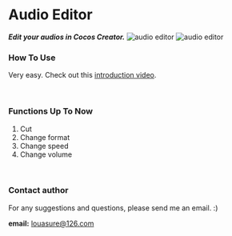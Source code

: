 # Audio Editor 
***Edit your audios in Cocos Creator.***
![audio editor](https://img-blog.csdnimg.cn/2e126ced833b4d8ba3fe0dc12dbd9f6d.png)
![audio editor](https://img-blog.csdnimg.cn/6be135ce62b44607837a34c984cddabd.png)

### How To Use
Very easy. Check out this [introduction video](https://www.bilibili.com/video/BV1DR4y147JG/).

<br>

### Functions Up To Now
1. Cut
2. Change format
3. Change speed
4. Change volume

<br>

### Contact author
For any suggestions and questions, please send me an email. :) 

**email:** louasure@126.com